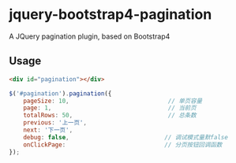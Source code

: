 # jquery-bootstrap4-pagination

A JQuery pagination plugin, based on Bootstrap4

## Usage

```html
<div id="pagination"></div>
```

```js
$('#pagination').pagination({
    pageSize: 10,                            // 单页容量
    page: 1,                                 // 当前页
    totalRows: 50,                           // 总条数
    previous: '上一页',                      
    next: '下一页',                          
    debug: false,                           // 调试模式量默false
    onClickPage:                            // 分页按钮回调函数
});
```
